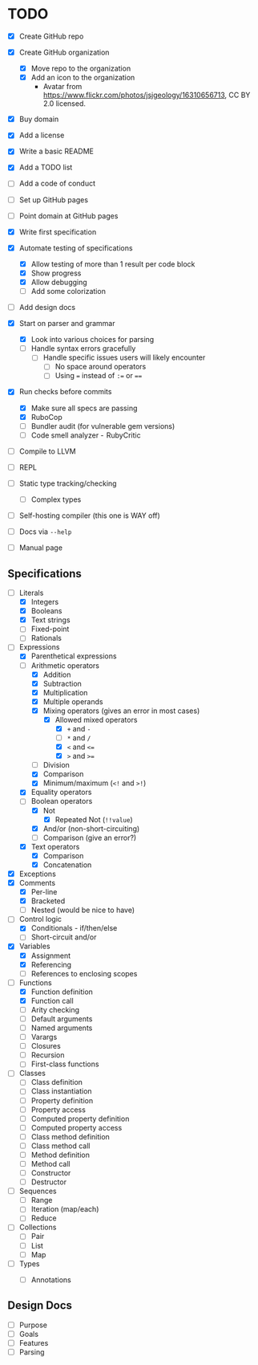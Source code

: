 TODO
====

- [x] Create GitHub repo
- [x] Create GitHub organization
    - [x] Move repo to the organization
    - [x] Add an icon to the organization
        * Avatar from https://www.flickr.com/photos/jsjgeology/16310656713, CC BY 2.0 licensed.
- [x] Buy domain
- [x] Add a license
- [x] Write a basic README
- [x] Add a TODO list
- [ ] Add a code of conduct
- [ ] Set up GitHub pages
- [ ] Point domain at GitHub pages
- [x] Write first specification
- [x] Automate testing of specifications
    - [x] Allow testing of more than 1 result per code block
    - [x] Show progress
    - [x] Allow debugging
    - [ ] Add some colorization
- [ ] Add design docs
- [x] Start on parser and grammar
    - [x] Look into various choices for parsing
    - [ ] Handle syntax errors gracefully
        - [ ] Handle specific issues users will likely encounter
            - [ ] No space around operators
            - [ ] Using `=` instead of `:=` or `==`
- [x] Run checks before commits
    - [x] Make sure all specs are passing
    - [x] RuboCop
    - [ ] Bundler audit (for vulnerable gem versions)
    - [ ] Code smell analyzer -  RubyCritic
- [ ] Compile to LLVM
- [ ] REPL
- [ ] Static type tracking/checking
    - [ ] Complex types
- [ ] Self-hosting compiler (this one is WAY off)
- [ ] Docs via `--help`
- [ ] Manual page


Specifications
--------------

- [ ] Literals
    - [x] Integers
    - [x] Booleans
    - [x] Text strings
    - [ ] Fixed-point
    - [ ] Rationals
- [ ] Expressions
    - [x] Parenthetical expressions
    - [ ] Arithmetic operators
        - [x] Addition
        - [x] Subtraction
        - [x] Multiplication
        - [x] Multiple operands
        - [x] Mixing operators (gives an error in most cases)
            - [x] Allowed mixed operators
                - [x] `+` and `-`
                - [ ] `*` and `/`
                - [x] `<` and `<=`
                - [x] `>` and `>=`
        - [ ] Division
        - [x] Comparison
        - [x] Minimum/maximum (`<!` and `>!`)
    - [x] Equality operators
    - [ ] Boolean operators
        - [x] Not
            - [x] Repeated Not (`!!value`)
        - [x] And/or (non-short-circuiting)
        - [ ] Comparison (give an error?)
    - [x] Text operators
        - [x] Comparison
        - [x] Concatenation
- [x] Exceptions
- [x] Comments
    - [x] Per-line
    - [x] Bracketed
    - [ ] Nested (would be nice to have)
- [ ] Control logic
    - [x] Conditionals - if/then/else
    - [ ] Short-circuit and/or
- [x] Variables
    - [x] Assignment
    - [x] Referencing
    - [ ] References to enclosing scopes
- [ ] Functions
    - [x] Function definition
    - [x] Function call
    - [ ] Arity checking
    - [ ] Default arguments
    - [ ] Named arguments
    - [ ] Varargs
    - [ ] Closures
    - [ ] Recursion
    - [ ] First-class functions
- [ ] Classes
    - [ ] Class definition
    - [ ] Class instantiation
    - [ ] Property definition
    - [ ] Property access
    - [ ] Computed property definition
    - [ ] Computed property access
    - [ ] Class method definition
    - [ ] Class method call
    - [ ] Method definition
    - [ ] Method call
    - [ ] Constructor
    - [ ] Destructor
- [ ] Sequences
    - [ ] Range
    - [ ] Iteration (map/each)
    - [ ] Reduce
- [ ] Collections
    - [ ] Pair
    - [ ] List
    - [ ] Map
- [ ] Types
    - [ ] Annotations


Design Docs
-----------

- [ ] Purpose
- [ ] Goals
- [ ] Features
- [ ] Parsing
